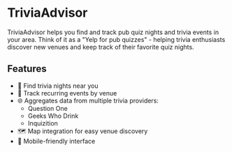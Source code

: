 # TriviaAdvisor

TriviaAdvisor helps you find and track pub quiz nights and trivia events in your area. Think of it as a "Yelp for pub quizzes" - helping trivia enthusiasts discover new venues and keep track of their favorite quiz nights.

## Features

- 🎯 Find trivia nights near you
- 📅 Track recurring events by venue
- 🌐 Aggregates data from multiple trivia providers:
  - Question One
  - Geeks Who Drink
  - Inquizition
- 🗺️ Map integration for easy venue discovery
- 📱 Mobile-friendly interface
